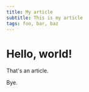 ```yaml
---
title: My article
subtitle: This is my article
tags: foo, bar, baz
---
```


# Hello, world!

That's an article.

Bye.
